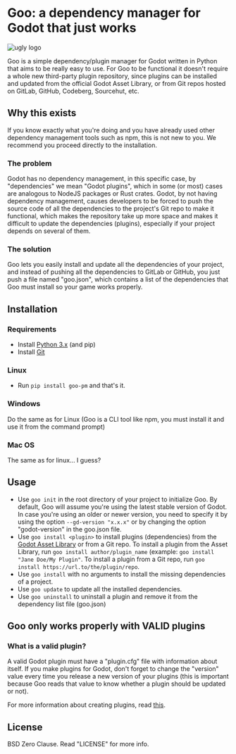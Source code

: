 # Goo: a dependency manager for Godot that just works

![ugly logo](goo.png)

Goo is a simple dependency/plugin manager for Godot written in Python that
aims to be really easy to use. For Goo to be functional it doesn't require
a whole new third-party plugin repository, since plugins can be installed
and updated from the official Godot Asset Library, or from Git repos hosted
on GitLab, GitHub, Codeberg, Sourcehut, etc.

## Why this exists
If you know exactly what you're doing and you have already used other
dependency management tools such as npm, this is not new to you. We recommend
you proceed directly to the installation.

### The problem
Godot has no dependency management, in this specific case, by "dependencies"
we mean "Godot plugins", which in some (or most) cases are analogous to NodeJS
packages or Rust crates. Godot, by not having dependency management, causes
developers to be forced to push the source code of all the dependencies
to the project's Git repo to make it functional, which makes the repository
take up more space and makes it difficult to update the dependencies (plugins),
especially if your project depends on several of them.

### The solution
Goo lets you easily install and update all the dependencies of your project,
and instead of pushing all the dependencies to GitLab or GitHub, you just
push a file named "goo.json", which contains a list of the dependencies that
Goo must install so your game works properly.

## Installation
### Requirements
* Install [Python 3.x](https://www.python.org/downloads/) (and pip)
* Install [Git](https://git-scm.com/)
### Linux
* Run `pip install goo-pm` and that's it.
### Windows
Do the same as for Linux (Goo is a CLI tool like npm, you must install it and
use it from the command prompt)
### Mac OS
The same as for linux... I guess?

## Usage
* Use `goo init` in the root directory of your project to initialize Goo. By
default, Goo will assume you're using the latest stable version of Godot.
In case you're using an older or newer version, you need to specify it
by using the option `--gd-version "x.x.x"` or by changing the option
"godot-version" in the goo.json file.
* Use `goo install <plugin>` to install plugins (dependencies) from the
[Godot Asset Library](https://godotengine.org/asset-library/asset)
or from a Git repo. To install a plugin from the Asset Library, run
`goo install author/plugin_name` (example: `goo install "Jane Doe/My Plugin"`.
To install a plugin from a Git repo, run
`goo install https://url.to/the/plugin/repo`.
* Use `goo install` with no arguments to install the missing
dependencies of a project.
* Use `goo update` to update all the installed dependencies.
* Use `goo uninstall` to uninstall a plugin and remove it from
the dependency list file (goo.json)

## Goo only works properly with VALID plugins
### What is a valid plugin?
A valid Godot plugin must have a "plugin.cfg" file with information
about itself. If you make plugins for Godot, don't forget to
change the "version" value every time you release a new version
of your plugins (this is important because Goo reads that value to
know whether a plugin should be updated or not).

For more information about creating plugins, read
[this](https://docs.godotengine.org/en/stable/tutorials/plugins/editor/making_plugins.html).

## License
BSD Zero Clause. Read "LICENSE" for more info.
